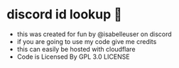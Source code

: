 # discord id lookup 🚀
- this was created for fun by @isabelleuser on discord
- if you are going to use my code give me credits
- this can easily be hosted with cloudflare
- Code is Licensed By GPL 3.0 LICENSE
  

